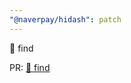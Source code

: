 ```yaml
---
"@naverpay/hidash": patch
---
```


🚀 find

PR: [🚀 find](https://github.com/NaverPayDev/hidash/pull/153)
